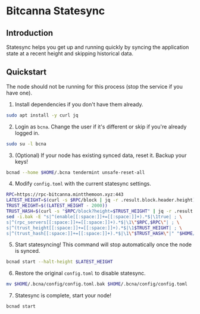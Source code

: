 # Bitcanna Statesync

## Introduction
Statesync helps you get up and running quickly by syncing the application state at a recent height and skipping historical data.

## Quickstart
The node should not be running for this process (stop the service if you have one).

1. Install dependencies if you don't have them already.
```bash
sudo apt install -y curl jq
```
2. Login as `bcna`. Change the user if it's different or skip if you're already logged in.
```bash
sudo su -l bcna
```
3. (Optional) If your node has existing synced data, reset it. Backup your keys!
```bash
bcnad --home $HOME/.bcna tendermint unsafe-reset-all
```
4. Modify `config.toml` with the current statesync settings.
```bash
RPC=https://rpc-bitcanna.mintthemoon.xyz:443
LATEST_HEIGHT=$(curl -s $RPC/block | jq -r .result.block.header.height)
TRUST_HEIGHT=$((LATEST_HEIGHT - 2000))
TRUST_HASH=$(curl -s "$RPC/block?height=$TRUST_HEIGHT" | jq -r .result.block_id.hash)
sed -i.bak -E "s|^(enable[[:space:]]+=[[:space:]]+).*$|\1true| ; \
s|^(rpc_servers[[:space:]]+=[[:space:]]+).*$|\1\"$RPC,$RPC\"| ; \
s|^(trust_height[[:space:]]+=[[:space:]]+).*$|\1$TRUST_HEIGHT| ; \
s|^(trust_hash[[:space:]]+=[[:space:]]+).*$|\1\"$TRUST_HASH\"|" "$HOME/.bcna/config/config.toml"
```
5. Start statesyncing! This command will stop automatically once the node is synced.
```bash
bcnad start --halt-height $LATEST_HEIGHT
```
6. Restore the original `config.toml` to disable statesync.
```bash
mv $HOME/.bcna/config/config.toml.bak $HOME/.bcna/config/config.toml
```
7. Statesync is complete, start your node!
```bash
bcnad start
```